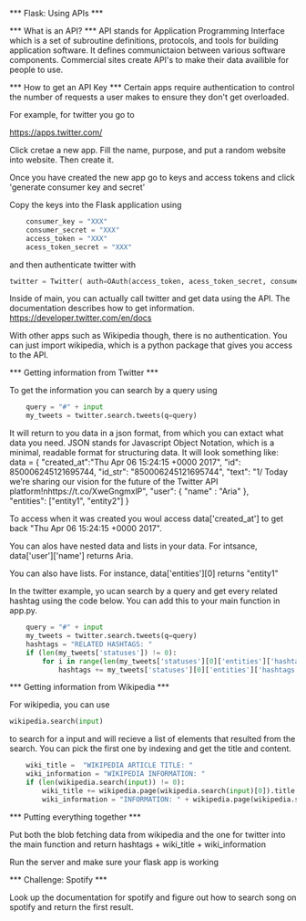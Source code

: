 
*** Flask: Using APIs ***

*** What is an API? *** 
API stands for Application Programming Interface which is a set of subroutine definitions, protocols, and tools for building application software. It defines communictaion between various software components. Commercial sites create API's to make their data availible for people to use. 


*** How to get an API Key  ***
Certain apps require authentication to control the number of requests a user makes to ensure they don't get overloaded. 

For example, for twitter you go to 

https://apps.twitter.com/

Click cretae a new app. Fill the name, purpose, and put a random website into website. Then create it. 

Once you have created the new app go to keys and access tokens and click 'generate consumer key and secret'

Copy the keys into the Flask application using 

```python
    consumer_key = "XXX"
    consumer_secret = "XXX"
    access_token = "XXX"
    acess_token_secret = "XXX"
```

and then authenticate twitter with 
```python
twitter = Twitter( auth=OAuth(access_token, acess_token_secret, consumer_key, consumer_secret) )
```

Inside of main, you can actually call twitter and get data using the API. The documentation describes how to get information.  https://developer.twitter.com/en/docs


With other apps such as Wikipedia though, there is no authentication. You can just import wikipedia, which is a python package that gives you access to the API. 


***  Getting information from Twitter  ***

To get the information you can search by a query using 
```python
    query = "#" + input
    my_tweets = twitter.search.tweets(q=query)
```

It will return to you data in a json format, from which you can extact what data you need. 
JSON stands for Javascript Object Notation, which is a minimal, readable format for structuring data. It will look something like: 
data = 
{
 "created_at":"Thu Apr 06 15:24:15 +0000 2017",
 "id": 850006245121695744,
 "id_str": "850006245121695744",
 "text": "1/ Today we’re sharing our vision for the future of the Twitter API platform!nhttps://t.co/XweGngmxlP",
 "user": { 
        "name" : "Aria"
    },  
 "entities": ["entity1", "entity2"]
}

To access when it was created you woul access data['created_at'] to get back "Thu Apr 06 15:24:15 +0000 2017". 

You can alos have nested data and lists in your data. For intsance, data['user']['name'] returns Aria. 

You can also have lists. For instance, data['entities'][0] returns "entity1"

In the twitter example, yo ucan search by a query and get every related hashtag using the code below. You can add this to your main function in app.py. 

```python
    query = "#" + input
    my_tweets = twitter.search.tweets(q=query)
    hashtags = "RELATED HASHTAGS: " 
    if (len(my_tweets['statuses']) != 0):
        for i in range(len(my_tweets['statuses'][0]['entities']['hashtags'])):
            hashtags += my_tweets['statuses'][0]['entities']['hashtags'][i]['text'] + "  "
```


***  Getting information from Wikipedia  ***

For wikipedia, you can use 

```python
wikipedia.search(input)
```

to search for a input and will recieve a list of elements that resulted from the search. 
You can pick the first one by indexing and get the title and content. 



```python
    wiki_title =  "WIKIPEDIA ARTICLE TITLE: "
    wiki_information = "WIKIPEDIA INFORMATION: "
    if (len(wikipedia.search(input)) != 0):
        wiki_title += wikipedia.page(wikipedia.search(input)[0]).title + "  \n\n"
        wiki_information = "INFORMATION: " + wikipedia.page(wikipedia.search(input)[0]).content + "  \n\n"
```



***  Putting everything together  ***

Put both the blob fetching data from wikipedia and the one for twitter into the main function and return hashtags + wiki_title +  wiki_information

Run the server and make sure your flask app is working 

***  Challenge: Spotify  ***

Look up the documentation for spotify and figure out how to search song on spotify and return the first result. 

